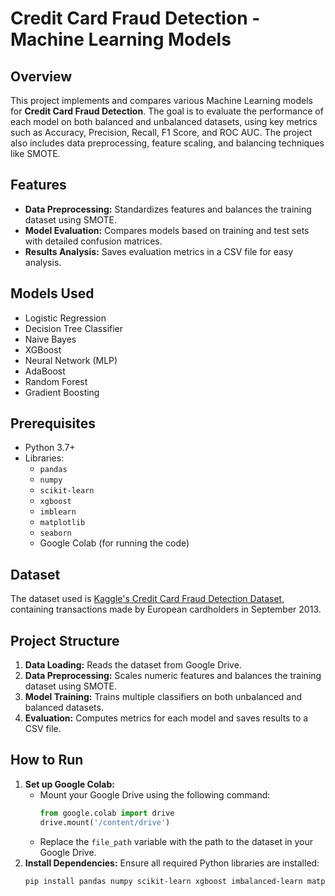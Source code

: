 # Credit Card Fraud Detection - Machine Learning Models

## Overview
This project implements and compares various Machine Learning models for **Credit Card Fraud Detection**. The goal is to evaluate the performance of each model on both balanced and unbalanced datasets, using key metrics such as Accuracy, Precision, Recall, F1 Score, and ROC AUC. The project also includes data preprocessing, feature scaling, and balancing techniques like SMOTE.

## Features
- **Data Preprocessing:** Standardizes features and balances the training dataset using SMOTE.
- **Model Evaluation:** Compares models based on training and test sets with detailed confusion matrices.
- **Results Analysis:** Saves evaluation metrics in a CSV file for easy analysis.

## Models Used
- Logistic Regression
- Decision Tree Classifier
- Naive Bayes
- XGBoost
- Neural Network (MLP)
- AdaBoost
- Random Forest
- Gradient Boosting

## Prerequisites
- Python 3.7+
- Libraries: 
  - `pandas`
  - `numpy`
  - `scikit-learn`
  - `xgboost`
  - `imblearn`
  - `matplotlib`
  - `seaborn`
  - Google Colab (for running the code)

## Dataset
The dataset used is [Kaggle's Credit Card Fraud Detection Dataset](https://www.kaggle.com/mlg-ulb/creditcardfraud), containing transactions made by European cardholders in September 2013.

## Project Structure
1. **Data Loading:** Reads the dataset from Google Drive.
2. **Data Preprocessing:** Scales numeric features and balances the training dataset using SMOTE.
3. **Model Training:** Trains multiple classifiers on both unbalanced and balanced datasets.
4. **Evaluation:** Computes metrics for each model and saves results to a CSV file.

## How to Run
1. **Set up Google Colab:**
   - Mount your Google Drive using the following command:
     ```python
     from google.colab import drive
     drive.mount('/content/drive')
     ```
   - Replace the `file_path` variable with the path to the dataset in your Google Drive.
2. **Install Dependencies:**
   Ensure all required Python libraries are installed:
   ```bash
   pip install pandas numpy scikit-learn xgboost imbalanced-learn matplotlib seaborn
